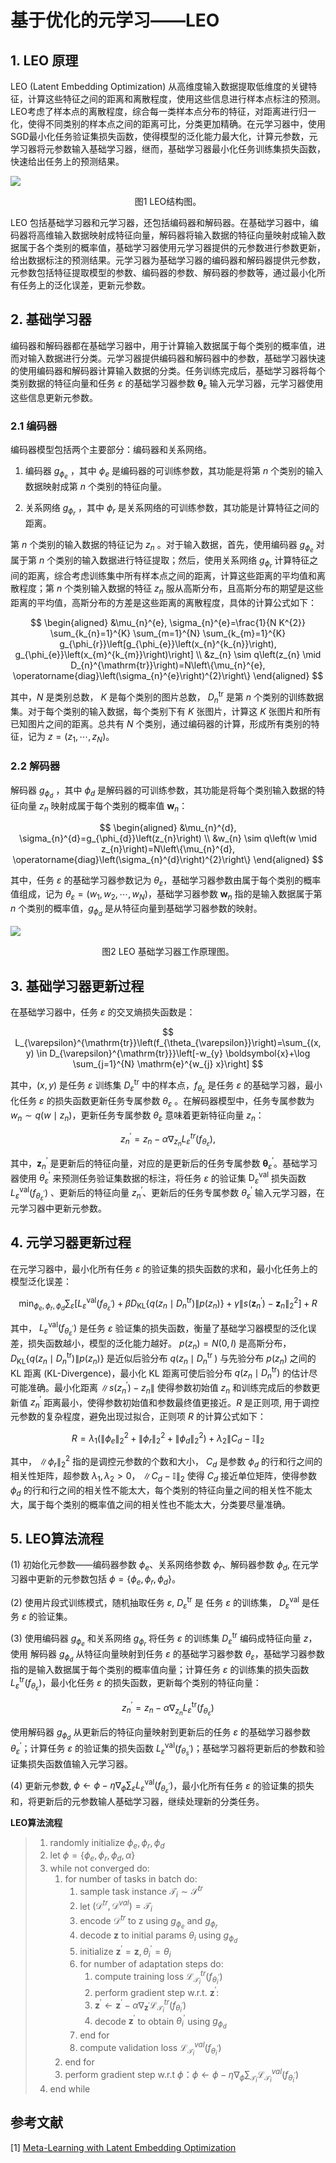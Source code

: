 # 基于优化的元学习——LEO

## 1. LEO 原理
LEO (Latent Embedding Optimization) 
从高维度输入数据提取低维度的关键特征，计算这些特征之间的距离和离散程度，使用这些信息进行样本点标注的预测。LEO考虑了样本点的离散程度，综合每一类样本点分布的特征，对距离进行归一化，使得不同类别的样本点之间的距离可比，分类更加精确。在元学习器中，使用SGD最小化任务验证集损失函数，使得模型的泛化能力最大化，计算元参数，元学习器将元参数输入基础学习器，继而，基础学习器最小化任务训练集损失函数，快速给出任务上的预测结果。

![](../../images/meta_learning/LEO/LEOStructure.png)
<center>
图1	LEO结构图。
</center>

LEO 包括基础学习器和元学习器，还包括编码器和解码器。在基础学习器中，编码器将高维输入数据映射成特征向量，解码器将输入数据的特征向量映射成输入数据属于各个类别的概率值，基础学习器使用元学习器提供的元参数进行参数更新，给出数据标注的预测结果。元学习器为基础学习器的编码器和解码器提供元参数，元参数包括特征提取模型的参数、编码器的参数、解码器的参数等，通过最小化所有任务上的泛化误差，更新元参数。

## 2. 基础学习器

编码器和解码器都在基础学习器中，用于计算输入数据属于每个类别的概率值，进而对输入数据进行分类。元学习器提供编码器和解码器中的参数，基础学习器快速的使用编码器和解码器计算输入数据的分类。任务训练完成后，基础学习器将每个类别数据的特征向量和任务 $\varepsilon$ 的基础学习器参数 $\boldsymbol{\theta}_{\varepsilon}$ 输入元学习器，元学习器使用这些信息更新元参数。

### 2.1 编码器

编码器模型包括两个主要部分：编码器和关系网络。

1. 编码器 $g_{\phi_{e}}$ ，其中 $\phi_{e}$ 是编码器的可训练参数，其功能是将第 $n$ 个类别的输入数据映射成第 $n$ 个类别的特征向量。

2. 关系网络 $g_{\phi_{r}}$ ，其中 $\phi_{r}$ 是关系网络的可训练参数，其功能是计算特征之间的距离。

第 $n$ 个类别的输入数据的特征记为 $z_{n}$ 。对于输入数据，首先，使用编码器 $g_{\phi_{e}}$ 对属于第 $n$ 个类别的输入数据进行特征提取；然后，使用关系网络 $g_{\phi_r}$ 计算特征之间的距离，综合考虑训练集中所有样本点之间的距离，计算这些距离的平均值和离散程度；第 $n$ 个类别输入数据的特征 $z_{n}$ 服从高斯分布，且高斯分布的期望是这些距离的平均值，高斯分布的方差是这些距离的离散程度，具体的计算公式如下：

$$
\begin{aligned}
&\mu_{n}^{e}, \sigma_{n}^{e}=\frac{1}{N K^{2}} \sum_{k_{n}=1}^{K} \sum_{m=1}^{N} \sum_{k_{m}=1}^{K} g_{\phi_{r}}\left[g_{\phi_{e}}\left(x_{n}^{k_{n}}\right), g_{\phi_{e}}\left(x_{m}^{k_{m}}\right)\right] \\
&z_{n} \sim q\left(z_{n} \mid D_{n}^{\mathrm{tr}}\right)=N\left\{\mu_{n}^{e}, \operatorname{diag}\left(\sigma_{n}^{e}\right)^{2}\right\}
\end{aligned}
$$

其中，$N$ 是类别总数， $K$ 是每个类别的图片总数， ${D}_{n}^{\mathrm{tr}}$ 是第 $n$ 个类别的训练数据集。对于每个类别的输入数据，每个类别下有 $K$ 张图片，计算这 $K$ 张图片和所有已知图片之间的距离。总共有 $N$ 个类别，通过编码器的计算，形成所有类别的特征，记为 $z=\left(z_{1}, \cdots, z_{N}\right)$。

### 2.2 解码器
解码器 $g_{\phi_{d}}$ ，其中 $\phi_{d}$ 是解码器的可训练参数，其功能是将每个类别输入数据的特征向量 $z_{n}$ 映射成属于每个类别的概率值 $\boldsymbol{w}_{n}$：

$$
\begin{aligned}
&\mu_{n}^{d}, \sigma_{n}^{d}=g_{\phi_{d}}\left(z_{n}\right) \\
&w_{n} \sim q\left(w \mid z_{n}\right)=N\left\{\mu_{n}^{d}, \operatorname{diag}\left(\sigma_{n}^{d}\right)^{2}\right\}
\end{aligned}
$$

其中，任务 $\varepsilon$ 的基础学习器参数记为 $\theta_{\varepsilon}$，基础学习器参数由属于每个类别的概率值组成，记为 $\theta_{\varepsilon}=\left(w_{1}, w_{2}, \cdots, w_{N}\right)$，基础学习器参数 $\boldsymbol{w}_{n}$ 指的是输入数据属于第 $n$ 个类别的概率值，$g_{\phi_{d}}$ 是从特征向量到基础学习器参数的映射。

![](../../images/meta_learning/LEO/LEOSchematic.png)
<center>
图2	LEO 基础学习器工作原理图。
</center>

##  3. 基础学习器更新过程
在基础学习器中，任务 $\varepsilon$ 的交叉熵损失函数是：

$$
L_{\varepsilon}^{\mathrm{tr}}\left(f_{\theta_{\varepsilon}}\right)=\sum_{(x, y) \in D_{\varepsilon}^{\mathrm{tr}}}\left[-w_{y} \boldsymbol{x}+\log \sum_{j=1}^{N} \mathrm{e}^{w_{j} x}\right]
$$

其中，$(x, y)$ 是任务 $\varepsilon$ 训练集 $D_{\varepsilon}^{\mathrm{tr}}$ 中的样本点，$f_{\theta_{\varepsilon}}$ 是任务 $\varepsilon$ 的基础学习器，最小化任务 $\varepsilon$ 的损失函数更新任务专属参数 $\theta_{\varepsilon}$ 。在解码器模型中，任务专属参数为 $w_{n} \sim q\left(w \mid z_{n}\right)$，更新任务专属参数 $\theta_{\varepsilon}$ 意味着更新特征向量 $z_{n}$：

$$
z_{n}^{\prime}=z_{n}-\alpha \nabla_{z_{n}} L_{\varepsilon}^{t r}\left(f_{\theta_{\varepsilon}}\right),
$$

其中，$\boldsymbol{z}_{n}^{\prime}$ 是更新后的特征向量，对应的是更新后的任务专属参数 $\boldsymbol{\theta}_{\varepsilon}^{\prime}$。基础学习器使用 $\theta_{\varepsilon}^{\prime}$ 来预测任务验证集数据的标注，将任务 $\varepsilon$ 的验证集 $\mathrm{D}_{\varepsilon}^{\mathrm{val}}$ 损失函数 $L_{\varepsilon}^{\mathrm{val}}\left(f_{\theta_{\varepsilon}^{\prime}}\right)$ 、更新后的特征向量 $z_{n}^{\prime}$、更新后的任务专属参数 $\theta_{\varepsilon}^{\prime}$ 输入元学习器，在元学习器中更新元参数。

##  4. 元学习器更新过程
在元学习器中，最小化所有任务 $\varepsilon$ 的验证集的损失函数的求和，最小化任务上的模型泛化误差：

$$
\min _{\phi_{e}, \phi_{r}, \phi_{d}} \sum_{\varepsilon}\left[L_{\varepsilon}^{\mathrm{val}}\left(f_{\theta_{\varepsilon}^{\prime}}\right)+\beta D_{\mathrm{KL}}\left\{q\left(z_{n} \mid {D}_{n}^{\mathrm{tr}}\right) \| p\left(z_{n}\right)\right\}+\gamma\left\|s\left(\boldsymbol{z}_{n}^{\prime}\right)-\boldsymbol{z}_{n}\right\|_{2}^{2}\right]+R
$$

其中， $L_{\varepsilon}^{\mathrm{val}}\left(f_{\theta_{\varepsilon}^{\prime}}\right)$ 是任务 $\varepsilon$ 验证集的损失函数，衡量了基础学习器模型的泛化误差，损失函数越小，模型的泛化能力越好。 $p\left(z_{n}\right)=N(0, I)$ 是高斯分布，$D_{\mathrm{KL}}\left\{q\left(z_{n} \mid {D}_{n}^{\mathrm{tr}}\right) \| p\left(z_{n}\right)\right\}$ 是近似后验分布 $q\left(z_{n} \mid D_{n}^{\text {tr }}\right)$ 与先验分布 $p\left(z_{n}\right)$ 之间的 KL 距离 (KL-Divergence)，最小化 $\mathrm{KL}$ 距离可使后验分布 $q\left(z_{n} \mid {D}_{n}^{\text {tr}}\right)$ 的估计尽可能准确。最小化距离 $\left\|s\left(z_{n}^{\prime}\right)-z_{n}\right\|$ 使得参数初始值 $z_{n}$ 和训练完成后的参数更新值 $z_{n}^{\prime}$ 距离最小，使得参数初始值和参数最终值更接近。$R$ 是正则项, 用于调控元参数的复杂程度，避免出现过拟合，正则项 $R$ 的计算公式如下：

$$
R=\lambda_{1}\left(\left\|\phi_{e}\right\|_{2}^{2}+\left\|\phi_{r}\right\|_{2}^{2}+\left\|\phi_{d}\right\|_{2}^{2}\right)+\lambda_{2}\left\|C_{d}-\mathbb{I}\right\|_{2}
$$

其中， $\left\|\phi_{r}\right\|_{2}^{2}$ 指的是调控元参数的个数和大小， ${C}_{d}$ 是参数 $\phi_{d}$ 的行和行之间的相关性矩阵，超参数 $\lambda_{1},\lambda_{2}>0$， $\left\|C_{d}-\mathbb{I}\right\|_{2}$ 使得 $C_{d}$ 接近单位矩阵，使得参数 $\phi_{d}$ 的行和行之间的相关性不能太大，每个类别的特征向量之间的相关性不能太大，属于每个类别的概率值之间的相关性也不能太大，分类要尽量准确。

## 5. LEO算法流程

(1) 初始化元参数——编码器参数 $\phi_{e}$、关系网络参数 $\phi_{r}$、解码器参数 $\phi_{d}$, 在元学习器中更新的元参数包括 $\phi=\left\{\phi_e, \phi_r,\phi_d \right\}$。

(2) 使用片段式训练模式，随机抽取任务 $\varepsilon$, ${D}_{\varepsilon}^{\mathrm{tr}}$ 是 任务 $\varepsilon$ 的训练集， ${D}_{\varepsilon}^{\mathrm{val}}$ 是任务 $\varepsilon$ 的验证集。

(3) 使用编码器 $g_{\phi_{e}}$ 和关系网络 $g_{\phi_{r}}$ 将任务 $\varepsilon$ 的训练集 $D_{\varepsilon}^{\mathrm{tr}}$ 编码成特征向量 $z$，使用 解码器 $g_{\phi_{d}}$ 从特征向量映射到任务 $\varepsilon$ 的基础学习器参数 ${\theta}_{\varepsilon}$，基础学习器参数指的是输入数据属于每个类别的概率值向量；计算任务 $\varepsilon$ 的训练集的损失函数 $L_{\varepsilon}^{\mathrm{tr}}\left(f_{\theta_{\varepsilon}}\right)$，最小化任务 $\varepsilon$ 的损失函数，更新每个类别的特征向量：

$$
z_{n}^{\prime}=z_{n}-\alpha \nabla_{z_{n}} L_{\varepsilon}^{\mathrm{tr}}\left(f_{\theta_{\varepsilon}}\right)
$$

使用解码器 $g_{\phi_{d}}$ 从更新后的特征向量映射到更新后的任务 $\varepsilon$ 的基础学习器参数 ${\theta}_{\varepsilon}^{\prime}$；计算任务 $\varepsilon$ 的验证集的损失函数 $L_{\varepsilon}^{\text {val}}\left(f_{\theta_{s}^{\prime}}\right)$；基础学习器将更新后的参数和验证集损失函数值输入元学习器。

(4) 更新元参数, $\phi \leftarrow \phi-\eta \nabla_{\phi} \sum_{\varepsilon} L_{\varepsilon}^{\text {val}}\left(f_{\theta_{\varepsilon}^{\prime}}\right)$，最小化所有任务 $\varepsilon$ 的验证集的损失和，将更新后的元参数输人基础学习器，继续处理新的分类任务。

**LEO算法流程**
> 1. randomly initialize $\phi_{e}, \phi_{r}, \phi_{d}$
> 2. let $\phi=\left\{\phi_{e}, \phi_{r}, \phi_{d}, \alpha\right\}$
> 3. while not converged do:
>     1. for number of tasks in batch do:
>         1. sample task instance $\mathcal{T}_{i} \sim \mathcal{S}^{t r}$
>         2. let $\left(\mathcal{D}^{t r}, \mathcal{D}^{v a l}\right)=\mathcal{T}_{i}$
>         3. encode $\mathcal{D}^{t r}$ to z using $g_{\phi_{e}}$ and $g_{\phi_{r}}$
>         4. decode $\mathbf{z}$ to initial params $\theta_{i}$ using $g_{\phi_{d}}$ 
>         5. initialize $\mathbf{z}^{\prime}=\mathbf{z}, \theta_{i}^{\prime}=\theta_{i}$
>         6. for number of adaptation steps do:
>            1. compute training loss $\mathcal{L}_{\mathcal{T}_{i}}^{t r}\left(f_{\theta_{i}^{\prime}}\right)$
>            2. perform gradient step w.r.t. $\mathbf{z}^{\prime}$:
>            3. $\mathbf{z}^{\prime} \leftarrow \mathbf{z}^{\prime}-\alpha \nabla_{\mathbf{z}^{\prime}} \mathcal{L}_{\mathcal{T}_{i}}^{t r}\left(f_{\theta_{i}^{\prime}}\right)$
>            4. decode $\mathbf{z}^{\prime}$ to obtain $\theta_{i}^{\prime}$ using $g_{\phi_{d}}$ 
>          7. end for
>          8. compute validation loss $\mathcal{L}_{\mathcal{T}_{i}}^{v a l}\left(f_{\theta_{i}^{\prime}}\right)$ 
>      2. end for
>      3. perform gradient step w.r.t $\phi$：$\phi \leftarrow \phi-\eta \nabla_{\phi} \sum_{\mathcal{T}_{i}} \mathcal{L}_{\mathcal{T}_{i}}^{v a l}\left(f_{\theta_{i}^{\prime}}\right)$ 
> 4. end while

## 参考文献
[1] [Meta-Learning with Latent Embedding Optimization](https://openreview.net/forum?id=BJgklhAcK7)


